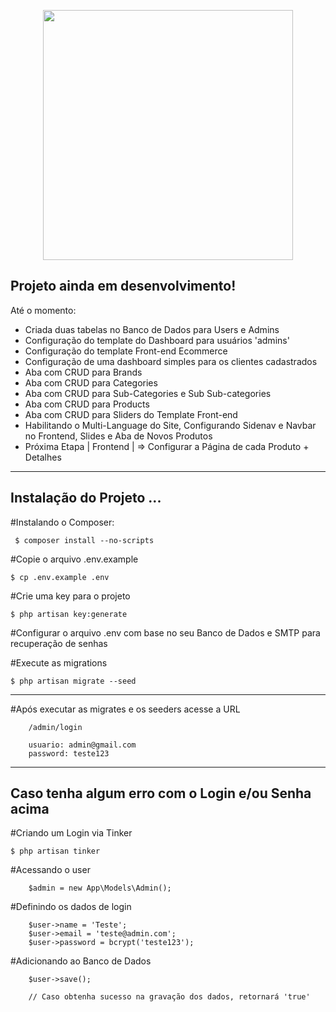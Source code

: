 <p align="center"><a href="https://laravel.com" target="_blank"><img src="https://raw.githubusercontent.com/laravel/art/master/logo-lockup/5%20SVG/2%20CMYK/1%20Full%20Color/laravel-logolockup-cmyk-red.svg" width="400"></a></p>


## Projeto ainda em desenvolvimento!

Até o momento:

* Criada duas tabelas no Banco de Dados para Users e Admins
* Configuração do template do Dashboard para usuários 'admins'
* Configuração do template Front-end Ecommerce
* Configuração de uma dashboard simples para os clientes cadastrados
* Aba com CRUD para Brands
* Aba com CRUD para Categories 
* Aba com CRUD para Sub-Categories e Sub Sub-categories
* Aba com CRUD para Products
* Aba com CRUD para Sliders do Template Front-end
* Habilitando o Multi-Language do Site, Configurando Sidenav e Navbar no Frontend, Slides e Aba de Novos Produtos
* Próxima Etapa | Frontend | => Configurar a Página de cada Produto + Detalhes

<hr>

## Instalação do Projeto ...

 #Instalando o Composer:
 
     $ composer install --no-scripts
     
#Copie o arquivo .env.example

    $ cp .env.example .env

#Crie uma key para o projeto

    $ php artisan key:generate

#Configurar o arquivo .env com base no seu Banco de Dados e SMTP para recuperação de senhas 

#Execute as migrations

    $ php artisan migrate --seed
    
<hr>

#Após executar as migrates e os seeders acesse a URL 
            
        /admin/login 
        
        usuario: admin@gmail.com
        password: teste123


<hr>

## Caso tenha algum erro com o Login e/ou Senha acima

#Criando um Login via Tinker

    $ php artisan tinker

#Acessando o user

        $admin = new App\Models\Admin();

#Definindo os dados de login

        $user->name = 'Teste';
        $user->email = 'teste@admin.com';
        $user->password = bcrypt('teste123');

#Adicionando ao Banco de Dados

        $user->save();
        
        // Caso obtenha sucesso na gravação dos dados, retornará 'true' 
     

